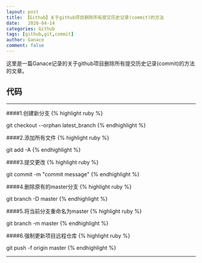 ```yaml
---
layout: post
title: 【Github】关于github项目删除所有提交历史记录(commit)的方法
date:   2020-04-14
categories: Github
tags: [github,git,commit]
author: Ganace
comment: false
---
```


这里是一篇Ganace记录的关于github项目删除所有提交历史记录(commit)的方法的文章。


## 代码

---

####1.创建新分支
{% highlight ruby %}

git checkout --orphan latest_branch
{% endhighlight %}

####2.添加所有文件
{% highlight ruby %}

git add -A
{% endhighlight %}

####3.提交更改
{% highlight ruby %}

git commit -m "commit message"
{% endhighlight %}

####4.删除原有的master分支
{% highlight ruby %}

git branch -D master
{% endhighlight %}

####5.将当前分支重命名为master
{% highlight ruby %}

git branch -m master
{% endhighlight %}

####6.强制更新项目远程仓库
{% highlight ruby %}

git push -f origin master
{% endhighlight %}

---

